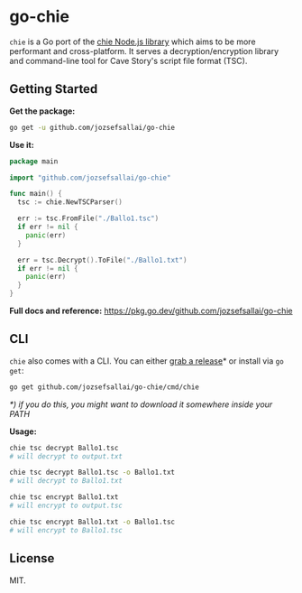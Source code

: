 # go-chie

`chie` is a Go port of the [chie Node.js library][1] which aims to be more
performant and cross-platform. It serves a decryption/encryption library and
command-line tool for Cave Story's script file format (TSC).

## Getting Started

**Get the package:**

```sh
go get -u github.com/jozsefsallai/go-chie
```

**Use it:**

```go
package main

import "github.com/jozsefsallai/go-chie"

func main() {
  tsc := chie.NewTSCParser()

  err := tsc.FromFile("./Ballo1.tsc")
  if err != nil {
    panic(err)
  }

  err = tsc.Decrypt().ToFile("./Ballo1.txt")
  if err != nil {
    panic(err)
  }
}
```

**Full docs and reference:** https://pkg.go.dev/github.com/jozsefsallai/go-chie

## CLI

`chie` also comes with a CLI. You can either [grab a release][2]* or install via
`go get`:

```sh
go get github.com/jozsefsallai/go-chie/cmd/chie
```

_*) if you do this, you might want to download it somewhere inside your PATH_

**Usage:**

```sh
chie tsc decrypt Ballo1.tsc
# will decrypt to output.txt

chie tsc decrypt Ballo1.tsc -o Ballo1.txt
# will decrypt to Ballo1.txt

chie tsc encrypt Ballo1.txt
# will encrypt to output.tsc

chie tsc encrypt Ballo1.txt -o Ballo1.tsc
# will encrypt to Ballo1.tsc
```

## License

MIT.

[1]: https://github.com/jozsefsallai/chie
[2]: https://github.com/jozsefsallai/go-chie/releases/latest
